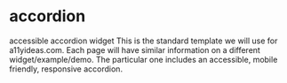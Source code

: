 # accordion
accessible accordion widget
This is the standard template we will use for a11yideas.com.  Each page will have similar information on a different widget/example/demo.  The particular one includes an accessible, mobile friendly, responsive accordion.
